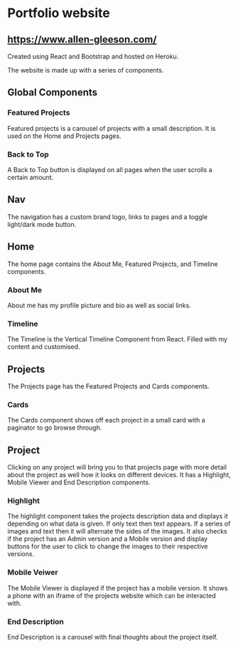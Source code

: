 # Portfolio website
## https://www.allen-gleeson.com/

Created using React and Bootstrap and hosted on Heroku.

The website is made up with a series of components.

## Global Components

### Featured Projects

Featured projects is a carousel of projects with a small description. It is used on the Home and Projects pages.

### Back to Top

A Back to Top button is displayed on all pages when the user scrolls a certain amount.

## Nav

The navigation has a custom brand logo, links to pages and a toggle light/dark mode button.

## Home

The home page contains the About Me, Featured Projects, and Timeline components.

### About Me

About me has my profile picture and bio as well as social links.

### Timeline

The Timeline is the Vertical Timeline Component from React. Filled with my content and customised.

## Projects

The Projects page has the Featured Projects and Cards components.

### Cards

The Cards component shows off each project in a small card with a paginator to go browse through.

## Project

Clicking on any project will bring you to that projects page with more detail about the project as well how it looks on different devices.
It has a Highlight, Mobile Viewer and End Description components.

### Highlight

The highlight component takes the projects description data and displays it depending on what data is given. If only text then text appears. If a series of images and text then it will alternate the sides of the images. It also checks if the project has an Admin version and a Mobile version and display buttons for the user to click to change the images to their respective versions.

### Mobile Veiwer

The Mobile Viewer is displayed if the project has a mobile version. It shows a phone with an iframe of the projects website which can be interacted with.

### End Description

End Description is a carousel with final thoughts about the project itself.
